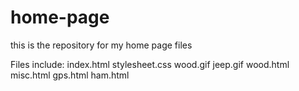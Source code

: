 # home-page
this is the repository for my home page files

Files include:
  index.html
  stylesheet.css
  wood.gif
  jeep.gif
  wood.html
  misc.html
  gps.html
  ham.html
  
  
